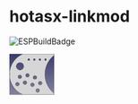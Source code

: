 # hotasx-linkmod

![ESPBuildBadge](https://github.com/dalander/hotasx-linkmod/actions/workflows/build.yml/badge.svg)

<img src="https://github.com/dalander/hotasx-linkmod/blob/main/logo.png" alt="HotasX-Linkmod" width="80"/>




